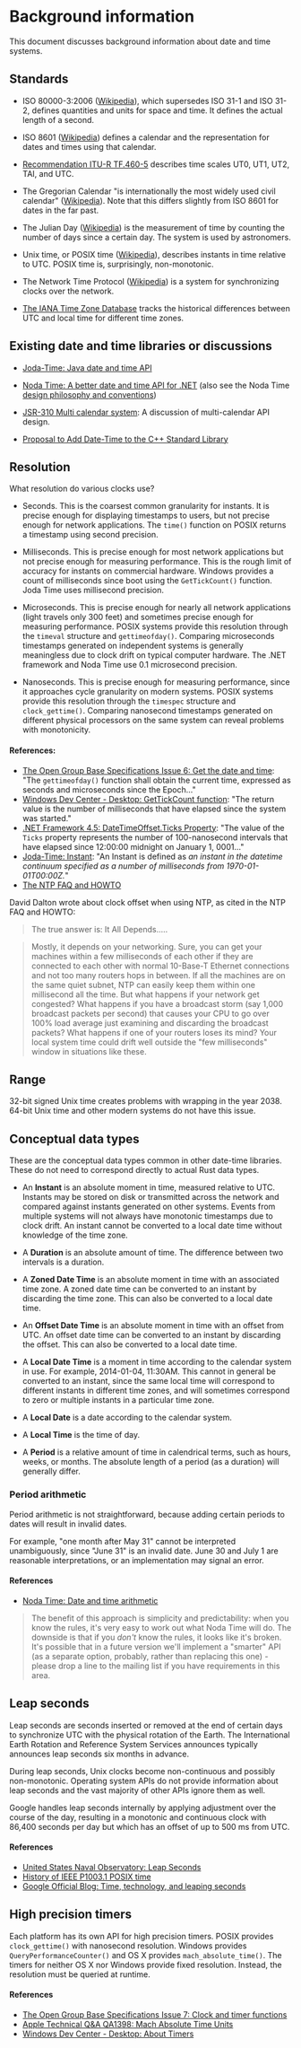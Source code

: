 # Background information

This document discusses background information about date and time systems.

## Standards

* ISO 80000-3:2006 ([Wikipedia][iso-8000-3-2006]), which supersedes ISO 31-1 and ISO 31-2, defines quantities and units for space and time.  It defines the actual length of a second.

* ISO 8601 ([Wikipedia][iso-8601]) defines a calendar and the representation for dates and times using that calendar.

* [Recommendation ITU-R TF.460-5][itu-r-tf-460-5] describes time scales UT0, UT1, UT2, TAI, and UTC.

* The Gregorian Calendar "is internationally the most widely used civil calendar" ([Wikipedia][gregorian-calendar]).  Note that this differs slightly from ISO 8601 for dates in the far past.

* The Julian Day ([Wikipedia][julian-day]) is the measurement of time by counting the number of days since a certain day.  The system is used by astronomers.

* Unix time, or POSIX time ([Wikipedia][unix-time]), describes instants in time relative to UTC.  POSIX time is, surprisingly, non-monotonic.

* The Network Time Protocol ([Wikipedia][ntp]) is a system for synchronizing clocks over the network.

* [The IANA Time Zone Database][iana-time-zones] tracks the historical differences between UTC and local time for different time zones.

[iso-8000-3-2006]: http://en.wikipedia.org/wiki/ISO_80000-3
[iso-8601]: http://en.wikipedia.org/wiki/ISO_8601
[itu-r-tf-460-5]: http://www.itu.int/dms_pubrec/itu-r/rec/tf/R-REC-TF.460-5-199710-S!!PDF-E.pdf
[gregorian-calendar]: http://en.wikipedia.org/wiki/Gregorian_calendar
[unix-time]: http://en.wikipedia.org/wiki/Unix_Time
[ntp]: http://en.wikipedia.org/wiki/Network_Time_Protocol
[iana-time-zones]: http://www.iana.org/time-zones
[julian-day]: http://en.wikipedia.org/wiki/Julian_day

## Existing date and time libraries or discussions

* [Joda-Time: Java date and time API][jodatime]

* [Noda Time: A better date and time API for .NET][nodatime] (also see the Noda Time [design philosophy and conventions][nodatime-philosophy])

* [JSR-310 Multi calendar system][jsr-310-multi]: A discussion of multi-calendar API design.

* [Proposal to Add Date-Time to the C++ Standard Library][cpp-proposal]

[jodatime]: http://www.joda.org/joda-time/
[nodatime]: http://nodatime.org/
[nodatime-philosophy]: http://nodatime.org/1.2.x/userguide/design.html
[jsr-310-multi]: https://github.com/ThreeTen/threeten/wiki/Multi-calendar-system
[cpp-proposal]: http://www.crystalclearsoftware.com/libraries/date_time/proposal_v75/date_time_standard.html

## Resolution

What resolution do various clocks use?

* Seconds.  This is the coarsest common granularity for instants. It is precise enough for displaying timestamps to users, but not precise enough for network applications.  The `time()` function on POSIX returns a timestamp using second precision.

* Milliseconds.  This is precise enough for most network applications but not precise enough for measuring performance.  This is the rough limit of accuracy for instants on commercial hardware.  Windows provides a count of milliseconds since boot using the `GetTickCount()` function.  Joda Time uses millisecond precision.

* Microseconds.  This is precise enough for nearly all network applications (light travels only 300 feet) and sometimes precise enough for measuring performance.  POSIX systems provide this resolution through the `timeval` structure and `gettimeofday()`. Comparing microseconds timestamps generated on independent systems is generally meaningless due to clock drift on typical computer hardware.  The .NET framework and Noda Time use 0.1 microsecond precision.

* Nanoseconds.  This is precise enough for measuring performance, since it approaches cycle granularity on modern systems.  POSIX systems provide this resolution through the `timespec` structure and `clock_gettime()`.  Comparing nanosecond timestamps generated on different physical processors on the same system can reveal problems with monotonicity.

#### References:

* [The Open Group Base Specifications Issue 6: Get the date and time][posix-gettimeofday]: "The `gettimeofday()` function shall obtain the current time, expressed as seconds and microseconds since the Epoch..."
* [Windows Dev Center - Desktop: GetTickCount function][msdn-gettickcount]: "The return value is the number of milliseconds that have elapsed since the system was started."
* [.NET Framework 4.5: DateTimeOffset.Ticks Property][msdn-datetimeoffset-ticks]:  "The value of the `Ticks` property represents the number of 100-nanosecond intervals that have elapsed since 12:00:00 midnight on January 1, 0001..."
* [Joda-Time: Instant][joda-instant]: "An Instant is defined as *an instant in the datetime continuum specified as a number of milliseconds from 1970-01-01T00:00Z.*"
* [The NTP FAQ and HOWTO][ntp-faq]

David Dalton wrote about clock offset when using NTP, as cited in the NTP FAQ and HOWTO:

> The true answer is: It All Depends.....

> Mostly, it depends on your networking. Sure, you can get your machines within a few milliseconds of each other if they are connected to each other with normal 10-Base-T Ethernet connections and not too many routers hops in between. If all the machines are on the same quiet subnet, NTP can easily keep them within one millisecond all the time. But what happens if your network get congested? What happens if you have a broadcast storm (say 1,000 broadcast packets per second) that causes your CPU to go over 100% load average just examining and discarding the broadcast packets? What happens if one of your routers loses its mind? Your local system time could drift well outside the "few milliseconds" window in situations like these.

[posix-gettimeofday]: http://pubs.opengroup.org/onlinepubs/009695399/functions/gettimeofday.html
[msdn-gettickcount]: http://msdn.microsoft.com/en-us/library/windows/desktop/ms724408(v=vs.85).aspx
[msdn-datetimeoffset-ticks]: http://msdn.microsoft.com/en-us/library/system.datetimeoffset.ticks.aspx
[joda-instant]: http://www.joda.org/joda-time/key_instant.html
[ntp-faq]: http://www.ntp.org/ntpfaq/NTP-s-algo.htm

## Range

32-bit signed Unix time creates problems with wrapping in the year 2038.  64-bit Unix time and other modern systems do not have this issue.

## Conceptual data types

These are the conceptual data types common in other date-time libraries.  These do not need to correspond directly to actual Rust data types.

* An **Instant** is an absolute moment in time, measured relative to UTC.  Instants may be stored on disk or transmitted across the network and compared against instants generated on other systems. Events from multiple systems will not always have monotonic timestamps due to clock drift.  An instant cannot be converted to a local date time without knowledge of the time zone.

* A **Duration** is an absolute amount of time.  The difference between two intervals is a duration.

* A **Zoned Date Time** is an absolute moment in time with an associated time zone.  A zoned date time can be converted to an instant by discarding the time zone.  This can also be converted to a local date time.

* An **Offset Date Time** is an absolute moment in time with an offset from UTC.  An offset date time can be converted to an instant by discarding the offset.  This can also be converted to a local date time.

* A **Local Date Time** is a moment in time according to the calendar system in use.  For example, 2014-01-04, 11:30AM.  This cannot in general be converted to an instant, since the same local time will correspond to different instants in different time zones, and will sometimes correspond to zero or multiple instants in a particular time zone.

* A **Local Date** is a date according to the calendar system.

* A **Local Time** is the time of day.

* A **Period** is a relative amount of time in calendrical terms, such as hours, weeks, or months.  The absolute length of a period (as a duration) will generally differ.

### Period arithmetic

Period arithmetic is not straightforward, because adding certain periods to dates will result in invalid dates.

For example, "one month after May 31" cannot be interpreted unambiguously, since "June 31" is an invalid date.  June 30 and July 1 are reasonable interpretations, or an implementation may signal an error.

#### References

* [Noda Time: Date and time arithmetic][nodatime-arithmetic]

> The benefit of this approach is simplicity and predictability: when you know the rules, it's very easy to work out what Noda Time will do. The downside is that if you *don't* know the rules, it looks like it's broken. It's possible that in a future version we'll implement a "smarter" API (as a separate option, probably, rather than replacing this one) - please drop a line to the mailing list if you have requirements in this area.

[nodatime-arithmetic]: http://nodatime.org/1.1.x/userguide/arithmetic.html

## Leap seconds

Leap seconds are seconds inserted or removed at the end of certain days to synchronize UTC with the physical rotation of the Earth.  The International Earth Rotation and Reference System Services announces typically announces leap seconds six months in advance.

During leap seconds, Unix clocks become non-continuous and possibly non-monotonic.  Operating system APIs do not provide information about leap seconds and the vast majority of other APIs ignore them as well.

Google handles leap seconds internally by applying adjustment over the course of the day, resulting in a monotonic and continuous clock with 86,400 seconds per day but which has an offset of up to 500 ms from UTC.

#### References

* [United States Naval Observatory: Leap Seconds][usno-leap-seconds]
* [History of IEEE P1003.1 POSIX time][posix-time]
* [Google Official Blog: Time, technology, and leaping seconds][leap-smear]

[usno-leap-seconds]: http://tycho.usno.navy.mil/leapsec.html
[posix-time]: http://www.mail-archive.com/leapsecs@rom.usno.navy.mil/msg00109.html
[leap-smear]: http://googleblog.blogspot.com/2011/09/time-technology-and-leaping-seconds.html

## High precision timers

Each platform has its own API for high precision timers.  POSIX provides `clock_gettime()` with nanosecond resolution.  Windows provides `QueryPerformanceCounter()` and OS X provides `mach_absolute_time()`.  The timers for neither OS X nor Windows provide fixed resolution.  Instead, the resolution must be queried at runtime.

#### References

* [The Open Group Base Specifications Issue 7: Clock and timer functions][clock-gettime]
* [Apple Technical Q&A QA1398: Mach Absolute Time Units][apple-qa1398]
* [Windows Dev Center - Desktop: About Timers][msdn-timers]

[clock-gettime]: http://pubs.opengroup.org/onlinepubs/9699919799/functions/clock_gettime.html
[apple-qa1398]: https://developer.apple.com/library/mac/qa/qa1398/_index.html
[msdn-timers]: http://msdn.microsoft.com/en-us/library/windows/desktop/ms644900(v=vs.85).aspx
